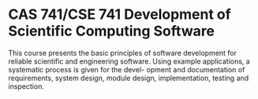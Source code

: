 # CAS 741/CSE 741 Development of Scientific Computing Software

This course presents the basic principles of software development for reliable
scientific and engineering software. Using example applications, a systematic
process is given for the devel- opment and documentation of requirements, system
design, module design, implementation, testing and inspection.
